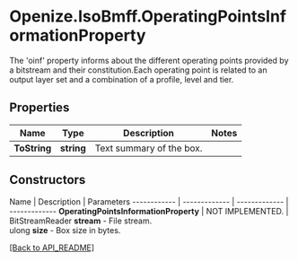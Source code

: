 # Openize.IsoBmff.OperatingPointsInformationProperty

The 'oinf' property informs about the different operating points provided by a bitstream and their constitution.Each operating point is related to an output layer set and a combination of a profile, level and tier.

## Properties

Name | Type | Description | Notes
------------ | ------------- | ------------- | -------------
**ToString** | **string** | Text summary of the box. | 

## Constructors

Name | Description | Parameters
------------ | ------------- | ------------- | -------------
**OperatingPointsInformationProperty** | NOT IMPLEMENTED. | BitStreamReader <b>stream</b> - File stream.<br />ulong <b>size</b> - Box size in bytes.

[[Back to API_README]](API_README.md)